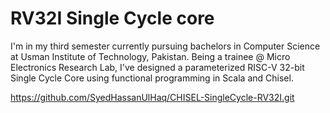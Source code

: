 
# RV32I Single Cycle core

I'm in my third semester currently pursuing bachelors in Computer Science at Usman Institute of Technology, Pakistan. Being a trainee @ Micro Electronics Research Lab, I've designed a parameterized RISC-V 32-bit Single Cycle Core using functional programming in Scala and Chisel.

https://github.com/SyedHassanUlHaq/CHISEL-SingleCycle-RV32I.git

